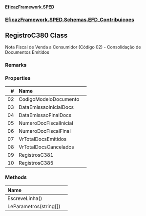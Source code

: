 #### [EficazFramework.SPED](EficazFrameworkSPED.md 'EficazFramework SPED')
### [EficazFramework.SPED.Schemas.EFD_Contribuicoes](EficazFramework.SPED.Schemas.EFD_Contribuicoes.md 'EficazFramework.SPED.Schemas.EFD_Contribuicoes')

## RegistroC380 Class

Nota Fiscal de Venda a Consumidor (Código 02) - Consolidação de Documentos Emitidos

### Remarks
### Properties

| # | Name | |
| ---: | :--- | :--- |
| 02 | CodigoModeloDocumento |  |
| 03 | DataEmissaoInicialDocs |  |
| 04 | DataEmissaoFinalDocs |  |
| 05 | NumeroDocFiscalInicial |  |
| 06 | NumeroDocFiscalFinal |  |
| 07 | VrTotalDocsEmitidos |  |
| 08 | VrTotalDocsCancelados |  |
| 09 | RegistrosC381 |  |
| 10 | RegistrosC385 |  |
### Methods

| Name | |
| :--- | :--- |
| EscreveLinha() |  |
| LeParametros(string[]) |  |
